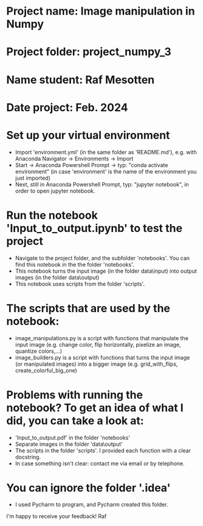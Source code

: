 # Project name: Image manipulation in Numpy
# Project folder: project_numpy_3
# Name student: Raf Mesotten
# Date project: Feb. 2024

# Set up your virtual environment
- Import 'environment.yml' (in the same folder as 'README.md'), e.g. with Anaconda Navigator -> Environments -> Import
- Start -> Anaconda Powershell Prompt -> typ: "conda activate environment" (in case 'environment' is the name of the environment you just imported)
- Next, still in Anaconda Powershell Prompt, typ: "jupyter notebook", in order to open jupyter notebook.

# Run the notebook 'Input_to_output.ipynb' to test the project
- Navigate to the project folder, and the subfolder 'notebooks'. You can find this notebook in the the folder 'notebooks'.
- This notebook turns the input image (in the folder data\input) into output images (in the folder data\output)
- This notebook uses scripts from the folder 'scripts'.

# The scripts that are used by the notebook:
- image_manipulations.py is a script with functions that manipulate the input image (e.g. change color, flip horizontally, pixelize an image, quantize colors,...)
- image_builders.py is a script with functions that turns the input image (or manipulated images) into a bigger image (e.g. grid_with_flips, create_colorful_big_one)

# Problems with running the notebook? To get an idea of what I did, you can take a look at:
- 'Input_to_output.pdf' in the folder 'notebooks'
- Separate images in the folder 'data\output'
- The scripts in the folder 'scripts'. I provided each function with a clear docstring.
- In case something isn't clear: contact me via email or by telephone.

# You can ignore the folder '.idea'
- I used Pycharm to program, and Pycharm created this folder.

I'm happy to receive your feedback!
Raf
